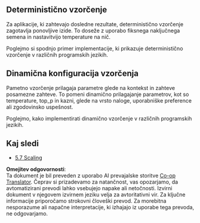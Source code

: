 <!--
CO_OP_TRANSLATOR_METADATA:
{
  "original_hash": "3cb0da3badd51d73ab78ebade2827d98",
  "translation_date": "2025-07-14T02:25:55+00:00",
  "source_file": "05-AdvancedTopics/mcp-sampling/README.md",
  "language_code": "sl"
}
-->
## Deterministično vzorčenje

Za aplikacije, ki zahtevajo dosledne rezultate, deterministično vzorčenje zagotavlja ponovljive izide. To doseže z uporabo fiksnega naključnega semena in nastavitvijo temperature na nič.

Poglejmo si spodnjo primer implementacije, ki prikazuje deterministično vzorčenje v različnih programskih jezikih.

## Dinamična konfiguracija vzorčenja

Pametno vzorčenje prilagaja parametre glede na kontekst in zahteve posamezne zahteve. To pomeni dinamično prilagajanje parametrov, kot so temperature, top_p in kazni, glede na vrsto naloge, uporabniške preference ali zgodovinsko uspešnost.

Poglejmo, kako implementirati dinamično vzorčenje v različnih programskih jezikih.

## Kaj sledi

- [5.7 Scaling](../mcp-scaling/README.md)

**Omejitev odgovornosti**:  
Ta dokument je bil preveden z uporabo AI prevajalske storitve [Co-op Translator](https://github.com/Azure/co-op-translator). Čeprav si prizadevamo za natančnost, vas opozarjamo, da avtomatizirani prevodi lahko vsebujejo napake ali netočnosti. Izvirni dokument v njegovem izvirnem jeziku velja za avtoritativni vir. Za ključne informacije priporočamo strokovni človeški prevod. Za morebitna nesporazume ali napačne interpretacije, ki izhajajo iz uporabe tega prevoda, ne odgovarjamo.